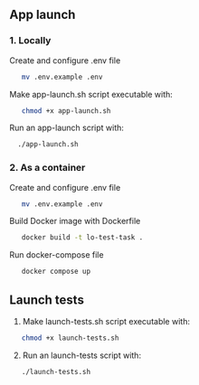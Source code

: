 ## App launch

### 1. Locally

Create and configure .env file

```bash
   mv .env.example .env
 ```

Make app-launch.sh script executable with:

```bash
   chmod +x app-launch.sh
```

Run an app-launch script with:

```bash
  ./app-launch.sh
```

### 2. As a container

Create and configure .env file

```bash
   mv .env.example .env
 ```

Build Docker image with Dockerfile
```bash
   docker build -t lo-test-task .
```

Run docker-compose file
```bash
   docker compose up
```

## Launch tests

1. Make launch-tests.sh script executable with:

```bash
   chmod +x launch-tests.sh
```

2. Run an launch-tests script with:

```bash
   ./launch-tests.sh
```